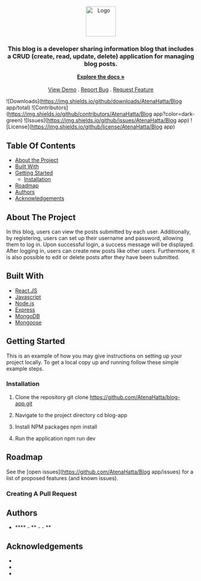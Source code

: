 <br/>
<p align="center">
  <a href="https://github.com/AtenaHatta/Blog app">
    <img src="" alt="Logo" width="80" height="80">
  </a>

  <h3 align="center">This blog is a developer sharing information blog that includes a CRUD (create, read, update, delete) application for managing blog posts.</h3>

  <p align="center">
    <a href="https://github.com/AtenaHatta/Blog app"><strong>Explore the docs »</strong></a>
    <br/>
    <br/>
    <a href="https://github.com/AtenaHatta/Blog app">View Demo</a>
    .
    <a href="https://github.com/AtenaHatta/Blog app/issues">Report Bug</a>
    .
    <a href="https://github.com/AtenaHatta/Blog app/issues">Request Feature</a>
  </p>
</p>

![Downloads](https://img.shields.io/github/downloads/AtenaHatta/Blog app/total) ![Contributors](https://img.shields.io/github/contributors/AtenaHatta/Blog app?color=dark-green) ![Issues](https://img.shields.io/github/issues/AtenaHatta/Blog app) ![License](https://img.shields.io/github/license/AtenaHatta/Blog app) 

## Table Of Contents

* [About the Project](#about-the-project)
* [Built With](#built-with)
* [Getting Started](#getting-started)
  * [Installation](#installation)
* [Roadmap](#roadmap)
* [Authors](#authors)
* [Acknowledgements](#acknowledgements)

## About The Project

In this blog, users can view the posts submitted by each user. Additionally, by registering, users can set up their username and password, allowing them to log in. Upon successful login, a success message will be displayed. After logging in, users can create new posts like other users. Furthermore, it is also possible to edit or delete posts after they have been submitted.

## Built With



* [React.JS]()
* [Javascript]()
* [Node.js]()
* [Express]()
* [MongoDB]()
* [Mongoose]()

## Getting Started

This is an example of how you may give instructions on setting up your project locally.
To get a local copy up and running follow these simple example steps.

### Installation

1. Clone the repository
git clone https://github.com/AtenaHatta/blog-app.git

2. Navigate to the project directory
cd blog-app

3. Install NPM packages
npm install

4. Run the application
npm run dev

## Roadmap

See the [open issues](https://github.com/AtenaHatta/Blog app/issues) for a list of proposed features (and known issues).

### Creating A Pull Request



## Authors

* **** - ** - []() - **

## Acknowledgements

* []()
* []()
* []()
